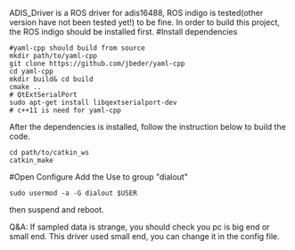 ADIS_Driver is a ROS driver for adis16488, ROS indigo is tested(other version have not been tested yet!) to be fine. In order to build this project, the ROS indigo should be installed first.
#Install dependencies
```
#yaml-cpp should build from source
mkdir path/to/yaml-cpp
git clone https://github.com/jbeder/yaml-cpp
cd yaml-cpp
mkdir build& cd build
cmake ..
# QtExtSerialPort
sudo apt-get install libqextserialport-dev
# c++11 is need for yaml-cpp

```
After the dependencies is installed, follow the instruction below to build the code.
```
cd path/to/catkin_ws
catkin_make
```
#Open Configure
Add the Use to group "dialout"
```
sudo usermod -a -G dialout $USER
```
then suspend and reboot.

Q&A:
If sampled data is strange, you should check you pc is big end or small end. This driver used small end, you can change it in the config file.